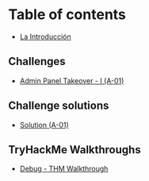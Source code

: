 # Table of contents

* [La Introducción](README.md)

## Challenges

* [Admin Panel Takeover - I \(A-01\)](challenges/admin-panel-takeover-i.md)

## Challenge solutions <a id="solutions"></a>

* [Solution \(A-01\)](solutions/solution-a-01.md)

## TryHackMe Walkthroughs <a id="thm"></a>

* [Debug - THM Walkthrough](thm/tryhackme-debug.md)

